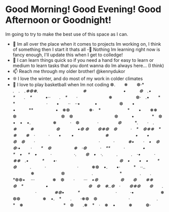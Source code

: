 # Good Morning! Good Evening! Good Afternoon or Goodnight!
Im going to try to make the best use of this space as I can.
- 🔭 Im all over the place when it comes to projects Im working on, I think of something then I start it thats all
-🌱 Nothing Im learning right now is fancy enough, I'll update this when I get to colledge!
- 👯 I can learn things quick so if you need a hand for easy to learn or medium to learn tasks that you dont wanna do Im always here... (I think)
- 📫 Reach me through my older brother! @kennydukor
- ❊ I love the winter, and do most of my work in colder climates
- 🏀 I love to play basketball when Im not coding
❆.　　❅　　❆·*　**.　.　.❅❆❅.　　　　　　　　　　❅　　　　　　　
　•　　　❆　.•*　*　　.　*　　　•··　　.　*　　·*　　　　　　　❅
　　　　　❆·　.•　　*　　　　　*　　　　　　　·　　•　　··　··•　　
　•　　　　　❆　　•　　　　　　　　　　　•　　　**　　　　　•　❅❆　　　
　❅·　*　　　　　　*　　•　　❅❅　　❆　　　　　　　　　　❆　❆　　　　　
　　　　❆　　　•　　　　*　❆　•　•　•.　　　　　❅　　　·　❆　　　　·
　　　　*❆*　　　**.　　·　.　　　　❅　　　❅　　　　　❆　　　　•*❆
❆*　　❆❅❆　❆　　　·　*　❆❅❅　*　　　　❅　　*❅*　·　　　·　　•
　　•　　　　　　　*❅　　　　　　•　　•　　　　　　　　　　　　❆　❆　　·
　　　　　　　　　　　　　　·*　　　·　　　❅•　　·　•　❆　　　*❆·•　
　·　　*　❆　　　　　❅　·❆　　　·　**　　　·　　　　•　　　　　*　•
　*　•　　　·　　　　　·.　　❆　•　·.　　　.　　　.　·•　　　·　　
❅❅　.•*　　　*　　•·　　　　　　　　　　　　　　❆　•　　•　•　　*　
　❆　　　.　　　·　　　　　　　·*　　　❅❆　•.　　•·　　　*　··..
　　　　❅　　　　　　❆　　　　　　.　　　　　　*　　　　.　　.　　*❆❆•
　···　　　　❅　❆　　*·　　···　•❆　　　　　❆　　❆　　❅❅　　　　
　❆　*　　　　　•　　　　　　　　　❆　❆　❅..❆　·　　❆❅❆　　❆　　.
　　　　　·　　　　❅❆•　　　*　　　　　　　　·　　　·*•　　　　　　❅　
❆❆　　　　　❅　•.　*　　.　　·❅❆　❆　　　　　　　·　　　　　　.　　
　　　　*　❅　　　　　　　　　*　❆　　.❅　*　·　❅　•　　　❅　　　❆·

<!--
**ZachMoffee/ZachMoffee** is a ✨ _special_ ✨ repository because its `README.md` (this file) appears on your GitHub profile.

Here are some ideas to get you started:

- 🔭 I🏀’m currently working on ...
- 🌱 I’m currently learning ...
- 👯 I’m looking to collaborate on ...
- 🤔 I’m looking for help with ...
- 💬 Ask me about ...
- 📫 How to reach me: ...
- 😄 Pronouns: ...
- ⚡ Fun fact: ...
-->
